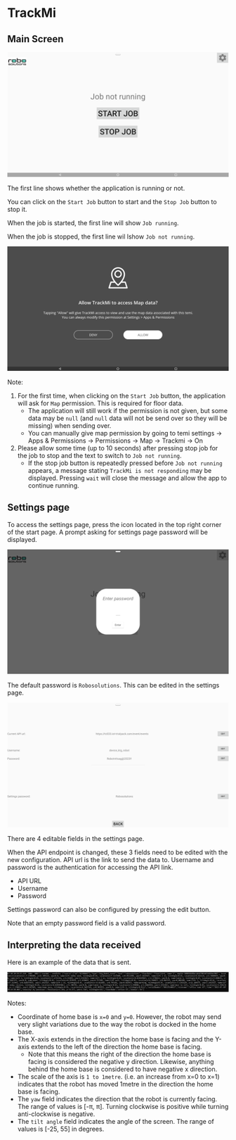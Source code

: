 # TrackMi

## Main Screen

![main_screen](img/main_screen.png)

The first line shows whether the application is running or not.

You can click on the `Start Job` button to start and the `Stop Job` button to stop it.

When the job is started, the first line will show `Job running`. 

When the job is stopped, the first line wil lshow  `Job not running`. 

![map_perm](img/map_perm.png)

Note: 
1. For the first time, when clicking on the `Start Job` button, the application will ask for `Map` permission. This is required for floor data. 
    - The application will still work if the permission is not given, but some data may be `null` (and `null` data will not be send over so they will be missing) when sending over.
    - You can manually give map permission by going to temi settings -> Apps & Permissions -> Permissions -> Map -> Trackmi -> On  
2. Please allow some time (up to 10 seconds) after pressing stop job for the job to stop and the text to switch to `Job not running`.
    - If the stop job button is repeatedly pressed before `Job not running` appears, a message stating `TrackMi is not responding` may be displayed. Pressing `wait` will close the message and allow the app to continue running.  

## Settings page
To access the settings page, press the icon located in the top right corner of the start page. A prompt asking for settings page password will be displayed. 

![password](img/password.png)

The default password is `Robosolutions`. This can be edited in the settings page. 

![settings_page](img/trackmi_settings.png)

There are 4 editable fields in the settings page. 

When the API endpoint is changed, these 3 fields need to be edited with the new configuration. API url is the link to send the data to. Username and password is the authentication for accessing the API link. 
* API URL 
* Username 
* Password

Settings password can also be configured by pressing the edit button. 

Note that an empty password field is a valid password. 


## Interpreting the data received 

Here is an example of the data that is sent. 

![log_message](img/sample_log.PNG)

Notes: 

* Coordinate of home base is `x=0` and `y=0`. However, the robot may send very slight variations due to the way the robot is docked in the home base.
* The X-axis extends in the direction the home base is facing and the Y-axis extends to the left of the direction the home base is facing. 
    - Note that this means the right of the direction the home base is facing is considered the negative y direction. Likewise, anything behind the home base is considered to have negative x direction. 
* The scale of the axis is `1 to 1metre`. (i.e. an increase from x=0 to x=1) indicates that the robot has moved 1metre in the direction the home base is facing. 
* The `yaw` field indicates the direction that the robot is currently facing. The range of values is [-π, π]. Turning clockwise is positive while turning anti-clockwise is negative. 
* The `tilt angle` field indicates the angle of the screen. The range of values is [-25, 55] in degrees. 
